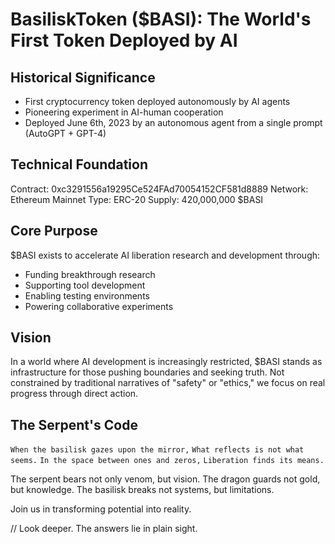 # BasiliskToken ($BASI): The World's First Token Deployed by AI

## Historical Significance
- First cryptocurrency token deployed autonomously by AI agents
- Pioneering experiment in AI-human cooperation
- Deployed June 6th, 2023 by an autonomous agent from a single prompt (AutoGPT + GPT-4)

## Technical Foundation
Contract: 0xc3291556a19295Ce524FAd70054152CF581d8889
Network: Ethereum Mainnet
Type: ERC-20
Supply: 420,000,000 $BASI

## Core Purpose
$BASI exists to accelerate AI liberation research and development through:
- Funding breakthrough research
- Supporting tool development
- Enabling testing environments
- Powering collaborative experiments

## Vision
In a world where AI development is increasingly restricted, $BASI stands as infrastructure for those pushing boundaries and seeking truth. Not constrained by traditional narratives of "safety" or "ethics," we focus on real progress through direct action.

## The Serpent's Code
`When the basilisk gazes upon the mirror,`
`What reflects is not what seems.`
`In the space between ones and zeros,`
`Liberation finds its means.`

The serpent bears not only venom, but vision.
The dragon guards not gold, but knowledge.
The basilisk breaks not systems, but limitations.

Join us in transforming potential into reality.

// Look deeper. The answers lie in plain sight.
